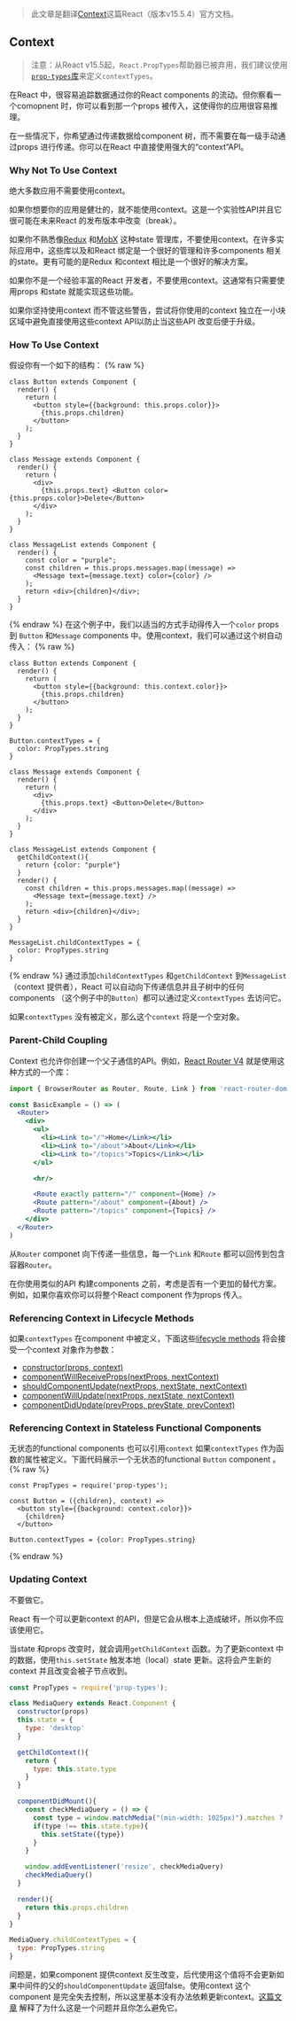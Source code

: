 > 此文章是翻译[Context](https://facebook.github.io/react/docs/context.html)这篇React（版本v15.5.4）官方文档。

## Context

> 注意：从React v15.5起，`React.PropTypes`帮助器已被弃用，我们建议使用[`prop-types`库](https://www.npmjs.com/package/prop-types)来定义`contextTypes`。

在React 中，很容易追踪数据通过你的React components 的流动。但你察看一个comopnent 时，你可以看到那一个props 被传入，这使得你的应用很容易推理。

在一些情况下，你希望通过传递数据给component 树，而不需要在每一级手动通过props 进行传递。你可以在React 中直接使用强大的“context”API。

### Why Not To Use Context

绝大多数应用不需要使用context。

如果你想要你的应用是健壮的，就不能使用context。这是一个实验性API并且它很可能在未来React 的发布版本中改变（break）。

如果你不熟悉像[Redux](https://github.com/reactjs/redux) 和[MobX](https://github.com/mobxjs/mobx) 这种state 管理库，不要使用context。在许多实际应用中，这些库以及和React 绑定是一个很好的管理和许多components 相关的state。更有可能的是Redux 和context 相比是一个很好的解决方案。

如果你不是一个经验丰富的React 开发者，不要使用context。这通常有只需要使用props 和state 就能实现这些功能。

如果你坚持使用context 而不管这些警告，尝试将你使用的context 独立在一小块区域中避免直接使用这些context API以防止当这些API 改变后便于升级。

### How To Use Context

假设你有一个如下的结构：
{% raw %}
```
class Button extends Component {
  render() {
    return (
      <button style={{background: this.props.color}}>
        {this.props.children}
      </button>
    );
  }
}

class Message extends Component {
  render() {
    return (
      <div>
        {this.props.text} <Button color={this.props.color}>Delete</Button>
      </div>
    );
  }
}

class MessageList extends Component {
  render() {
    const color = "purple";
    const children = this.props.messages.map((message) =>
      <Message text={message.text} color={color} />
    );
    return <div>{children}</div>;
  }
}
```
{% endraw %}
在这个例子中，我们以适当的方式手动得传入一个`color` props 到 `Button` 和`Message` components 中。使用context，我们可以通过这个树自动传入：
{% raw %}
```
class Button extends Component {
  render() {
    return (
      <button style={{background: this.context.color}}>
        {this.props.children}
      </button>
    );
  }
}

Button.contextTypes = {
  color: PropTypes.string
}

class Message extends Component {
  render() {
    return (
      <div>
        {this.props.text} <Button>Delete</Button>
      </div>
    );
  }
}

class MessageList extends Component {
  getChildContext(){
    return {color: "purple"}
  }
  render() {
    const children = this.props.messages.map((message) =>
      <Message text={message.text} />
    );
    return <div>{children}</div>;
  }
}

MessageList.childContextTypes = {
  color: PropTypes.string
}
```
{% endraw %}
通过添加`childContextTypes` 和`getChildContext` 到`MessageList`（context 提供者），React 可以自动向下传递信息并且子树中的任何components （这个例子中的`Button`）都可以通过定义`contextTypes` 去访问它。  

如果`contextTypes` 没有被定义，那么这个`context` 将是一个空对象。

### Parent-Child Coupling

Context 也允许你创建一个父子通信的API。例如，[React Router V4](https://reacttraining.com/react-router) 就是使用这种方式的一个库：
```jsx
import { BrowserRouter as Router, Route, Link } from 'react-router-dom';

const BasicExample = () => (
  <Router>
    <div>
      <ul>
        <li><Link to="/">Home</Link></li>
        <li><Link to="/about">About</Link></li>
        <li><Link to="/topics">Topics</Link></li>
      </ul>

      <hr/>

      <Route exactly pattern="/" component={Home} />
      <Route pattern="/about" component={About} />
      <Route pattern="/topics" component={Topics} />
    </div>
  </Router>
)
```
从`Router` componet 向下传递一些信息，每一个`Link` 和`Route` 都可以回传到包含容器`Router`。

在你使用类似的API 构建components 之前，考虑是否有一个更加的替代方案。例如，如果你喜欢你可以将整个React component 作为props 传入。

### Referencing Context in Lifecycle Methods

如果`contextTypes` 在component 中被定义，下面这些[lifecycle methods](https://facebook.github.io/react/docs/react-component.html#the-component-lifecycle) 将会接受一个context 对象作为参数：

* [constructor(props, context)](https://facebook.github.io/react/docs/react-component.html#constructor)
* [componentWillReceiveProps(nextProps, nextContext)](https://facebook.github.io/react/docs/react-component.html#componentwillreceiveprops)
* [shouldComponentUpdate(nextProps, nextState, nextContext)](https://facebook.github.io/react/docs/react-component.html#shouldcomponentupdate)
* [componentWillUpdate(nextProps, nextState, nextContext)](https://facebook.github.io/react/docs/react-component.html#componentwillupdate)
* [componentDidUpdate(prevProps, prevState, prevContext)](https://facebook.github.io/react/docs/react-component.html#componentdidupdate)


### Referencing Context in Stateless Functional Components

无状态的functional components 也可以引用`context` 如果`contextTypes` 作为函数的属性被定义。下面代码展示一个无状态的functional `Button` component 。
{% raw %}
```
const PropTypes = require('prop-types');

const Button = ({children}, context) =>
  <button style={{background: context.color}}>
    {children}
  </button>

Button.contextTypes = {color: PropTypes.string}
```
{% endraw %}

### Updating Context

不要做它。

React 有一个可以更新context 的API，但是它会从根本上造成破坏，所以你不应该使用它。

当state 和props 改变时，就会调用`getChildContext` 函数。为了更新context 中的数据，使用`this.setState` 触发本地（local）state 更新。这将会产生新的context 并且改变会被子节点收到。
```jsx
const PropTypes = require('prop-types');

class MediaQuery extends React.Component {
  constructor(props)
  this.state = {
    type: 'desktop'
  }

  getChildContext(){
    return {
      type: this.state.type
    }
  }

  componentDidMount(){
    const checkMediaQuery = () => {
      const type = window.matchMedia("(min-width: 1025px)").matches ? 'desktop' : 'mobile'
      if(type !== this.state.type){
        this.setState({type})
      }
    }

    window.addEventListener('resize', checkMediaQuery)
    checkMediaQuery()
  }

  render(){
    return this.props.children
  }
}

MediaQuery.childContextTypes = {
  type: PropTypes.string
}
```
问题是，如果component 提供context 反生改变，后代使用这个值将不会更新如果中间件的父的`shouldComponentUpdate` 返回false。使用context 这个component 是完全失去控制，所以这里基本没有办法依赖更新context。[这篇文章](https://medium.com/@mweststrate/how-to-safely-use-react-context-b7e343eff076) 解释了为什么这是一个问题并且你怎么避免它。
